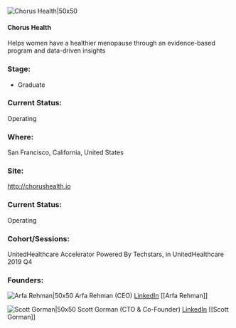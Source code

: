 

![Chorus Health|50x50](https://apimg.techstars.com/connect/images/image_files/5d7a6f3134a60d2625000003/original/Screen_Shot_2019-03-09_at_3.15.31_PM.png)

#### Chorus Health
Helps women have a healthier menopause through an evidence-based program and data-driven insights

### Stage: 
 - Graduate 

### Current Status: 
Operating

### Where:
San Francisco, California, United States

### Site:
http://chorushealth.io





### Current Status: 
Operating

### Cohort/Sessions: 
UnitedHealthcare Accelerator Powered By Techstars, in UnitedHealthcare 2019 Q4

### Founders: 

![Arfa Rehman|50x50]() Arfa Rehman (CEO) [LinkedIn](https://) [[Arfa Rehman]]

![Scott Gorman|50x50](https://apimg.techstars.com/connect/images/image_files/5dd6f3ba34a60d58990000b9/original/Scott_Gorman_CTO_Virtue.png) Scott Gorman (CTO & Co-Founder) [LinkedIn](https://linkedin.com/in/scott-gorman) [[Scott Gorman]]


